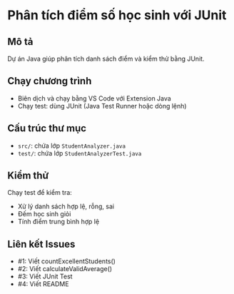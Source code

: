 # Phân tích điểm số học sinh với JUnit

##  Mô tả
Dự án Java giúp phân tích danh sách điểm và kiểm thử bằng JUnit.

##  Chạy chương trình
- Biên dịch và chạy bằng VS Code với Extension Java
- Chạy test: dùng JUnit (Java Test Runner hoặc dòng lệnh)

##  Cấu trúc thư mục
- `src/`: chứa lớp `StudentAnalyzer.java`
- `test/`: chứa lớp `StudentAnalyzerTest.java`

##  Kiểm thử
Chạy test để kiểm tra:
- Xử lý danh sách hợp lệ, rỗng, sai
- Đếm học sinh giỏi
- Tính điểm trung bình hợp lệ

## Liên kết Issues
- #1: Viết countExcellentStudents()
- #2: Viết calculateValidAverage()
- #3: Viết JUnit Test
- #4: Viết README


